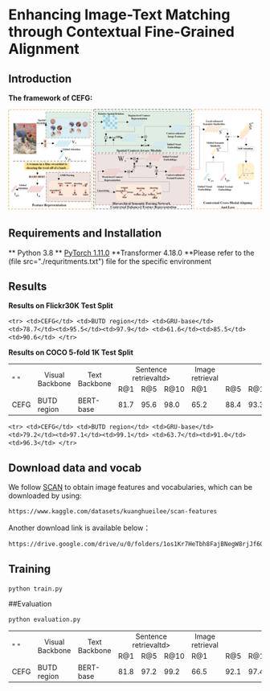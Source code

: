 # Enhancing Image-Text Matching through Contextual Fine-Grained Alignment

## Introduction

**The framework of CEFG:**

<img src="./fig/figure.png" width = "100%" height="50%">

## Requirements and Installation
** Python 3.8
** [PyTorch 1.11.0](http://pytorch.org/)
**Transformer 4.18.0
**Please refer to the (file src="./requritments.txt") file for the specific environment
## Results
**Results on Flickr30K Test Split**
<table>
   <tr> <td rowspan="2">"  "</td> <td rowspan="2", align="center">Visual Backbone</td>  <td rowspan="2", align="center">Text Backbone</td>
        <td colspan="3", align="center">Sentence retrievaltd> <td colspan="1"3 align="center">Image retrieval</td> </tr>
   <tr> <td>R@1</td><td>R@5</td><td>R@10</td> <td>R@1</td><td>R@5</td><td>R@10</td> </tr>

    <tr> <td>CEFG</td> <td>BUTD region</td> <td>GRU-base</td> <td>78.7</td><td>95.5</td><td>97.9</td> <td>61.6</td><td>85.5</td><td>90.6</td> </tr>
   <tr> <td>CEFG</td> <td>BUTD region</td> <td>BERT-base</td> <td>81.7</td><td>95.6</td><td>98.0</td> <td>65.2</td> <td>88.4</td><td>93.3</td> </tr>
   
   
 **Results on COCO 5-fold 1K Test Split**
<table>
   <tr> <td rowspan="2">"  "</td> <td rowspan="2", align="center">Visual Backbone</td>  <td rowspan="2", align="center">Text Backbone</td>
        <td colspan="3", align="center">Sentence retrievaltd> <td colspan="1"3 align="center">Image retrieval</td> </tr>
   <tr> <td>R@1</td><td>R@5</td><td>R@10</td> <td>R@1</td><td>R@5</td><td>R@10</td> </tr>

    <tr> <td>CEFG</td> <td>BUTD region</td> <td>GRU-base</td> <td>79.2</td><td>97.1</td><td>99.1</td> <td>63.7</td><td>91.0</td><td>96.3</td> </tr>
   <tr> <td>CEFG</td> <td>BUTD region</td> <td>BERT-base</td> <td>81.8</td><td>97.2</td><td>99.2</td> <td>66.5</td><td>92.1</td><td>97.4</td> </tr>
   

## Download data and vocab
We follow [SCAN](https://github.com/kuanghuei/SCAN) to obtain image features and vocabularies, which can be downloaded by using:

```bash
https://www.kaggle.com/datasets/kuanghueilee/scan-features
```
Another download link is available below：

```bash
https://drive.google.com/drive/u/0/folders/1os1Kr7HeTbh8FajBNegW8rjJf6GIhFqC
```

## Training
 
```bash
python train.py
```
##Evaluation

```bash
python evaluation.py
```




